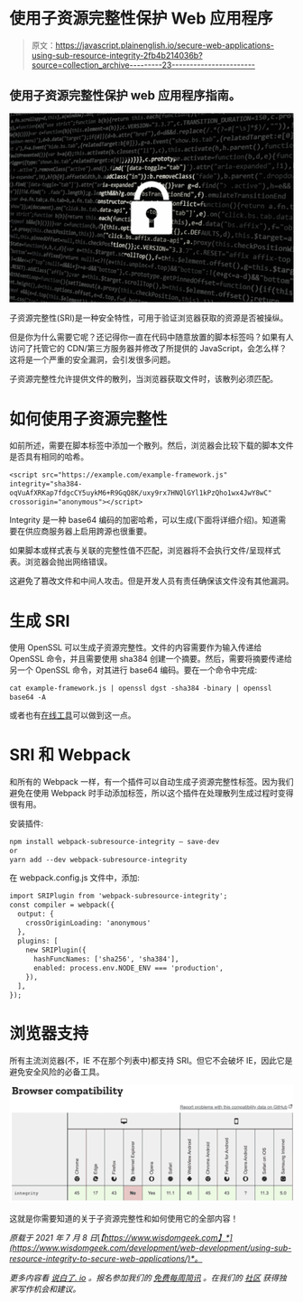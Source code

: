 # 使用子资源完整性保护 Web 应用程序

> 原文：<https://javascript.plainenglish.io/secure-web-applications-using-sub-resource-integrity-2fb4b214036b?source=collection_archive---------23----------------------->

## 使用子资源完整性保护 web 应用程序指南。

![](img/e995829df89e663e74bd7cfaf84c99c3.png)

子资源完整性(SRI)是一种安全特性，可用于验证浏览器获取的资源是否被操纵。

但是你为什么需要它呢？还记得你一直在代码中随意放置的脚本标签吗？如果有人访问了托管它的 CDN/第三方服务器并修改了所提供的 JavaScript，会怎么样？这将是一个严重的安全漏洞，会引发很多问题。

子资源完整性允许提供文件的散列，当浏览器获取文件时，该散列必须匹配。

# 如何使用子资源完整性

如前所述，需要在脚本标签中添加一个散列。然后，浏览器会比较下载的脚本文件是否具有相同的哈希。

```
<script src="https://example.com/example-framework.js" integrity="sha384-oqVuAfXRKap7fdgcCY5uykM6+R9GqQ8K/uxy9rx7HNQlGYl1kPzQho1wx4JwY8wC" crossorigin="anonymous"></script>
```

Integrity 是一种 base64 编码的加密哈希，可以生成(下面将详细介绍)。知道需要在供应商服务器上启用跨源也很重要。

如果脚本或样式表与关联的完整性值不匹配，浏览器将不会执行文件/呈现样式表。浏览器会抛出网络错误。

这避免了篡改文件和中间人攻击。但是开发人员有责任确保该文件没有其他漏洞。

# 生成 SRI

使用 OpenSSL 可以生成子资源完整性。文件的内容需要作为输入传递给 OpenSSL 命令，并且需要使用 sha384 创建一个摘要。然后，需要将摘要传递给另一个 OpenSSL 命令，对其进行 base64 编码。要在一个命令中完成:

```
cat example-framework.js | openssl dgst -sha384 -binary | openssl base64 -A
```

或者也有[在线工具](https://www.srihash.org/)可以做到这一点。

# SRI 和 Webpack

和所有的 Webpack 一样，有一个插件可以自动生成子资源完整性标签。因为我们避免在使用 Webpack 时手动添加标签，所以这个插件在处理散列生成过程时变得很有用。

安装插件:

```
npm install webpack-subresource-integrity — save-dev
or
yarn add --dev webpack-subresource-integrity
```

在 webpack.config.js 文件中，添加:

```
import SRIPlugin from 'webpack-subresource-integrity';
const compiler = webpack({
  output: { 
    crossOriginLoading: 'anonymous'
  },
  plugins: [
    new SRIPlugin({
      hashFuncNames: ['sha256', 'sha384'],
      enabled: process.env.NODE_ENV === 'production',
    }),
  ],
});
```

# 浏览器支持

所有主流浏览器(不，IE 不在那个列表中)都支持 SRI。但它不会破坏 IE，因此它是避免安全风险的必备工具。

![](img/ec369c44afcac9f93cbf8499a0fb1c71.png)

这就是你需要知道的关于子资源完整性和如何使用它的全部内容！

*原载于 2021 年 7 月 8 日*[*【https://www.wisdomgeek.com】*](https://www.wisdomgeek.com/development/web-development/using-sub-resource-integrity-to-secure-web-applications/)*。*

*更多内容看* [*说白了. io*](http://plainenglish.io/) *。报名参加我们的* [*免费每周简讯*](http://newsletter.plainenglish.io/) *。在我们的* [*社区*](https://discord.gg/GtDtUAvyhW) *获得独家写作机会和建议。*